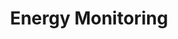 ---
layout: redirected
title: Energy Monitoring
group: [navigation-business-submenu]
permalink: business/energy-monitoring
redirect_to: /will-be-up-soon/
---